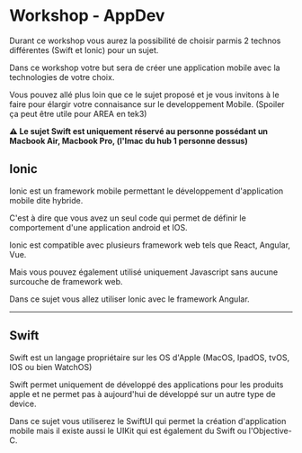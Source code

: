 # Workshop - AppDev

Durant ce workshop vous aurez la possibilité de choisir parmis 2 technos différentes (Swift et Ionic) pour un sujet.

Dans ce workshop votre but sera de créer une application mobile avec la technologies de votre choix.

Vous pouvez allé plus loin que ce le sujet proposé et je vous invitons à le faire pour élargir votre connaisance sur le developpement Mobile. (Spoiler ça peut être utile pour AREA en tek3)

**⚠️ Le sujet Swift est uniquement réservé au personne possédant un Macbook Air, Macbook Pro, (l'Imac du hub 1 personne dessus)**

## Ionic

Ionic est un framework mobile permettant le développement d'application mobile dite hybride.

C'est à dire que vous avez un seul code qui permet de définir le comportement d'une application android et IOS.

Ionic est compatible avec plusieurs framework web tels que React, Angular, Vue.

Mais vous pouvez également utilisé uniquement Javascript sans aucune surcouche de framework web.

Dans ce sujet vous allez utiliser Ionic avec le framework Angular.

---

## Swift

Swift est un langage propriétaire sur les OS d'Apple (MacOS, IpadOS, tvOS, IOS ou bien WatchOS)

Swift permet uniquement de développé des applications pour les produits apple et ne permet pas à aujourd'hui de développé sur un autre type de device.

Dans ce sujet vous utiliserez le SwiftUI qui permet la création d'application mobile mais il existe aussi le UIKit qui est également du Swift ou l'Objective-C.
